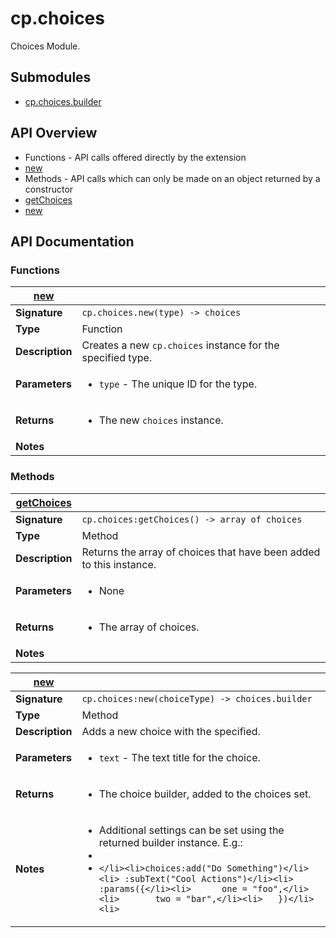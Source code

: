 # cp.choices

Choices Module.

## Submodules
 * [cp.choices.builder](cp.choices.builder.md)

## API Overview
* Functions - API calls offered directly by the extension
 * [new](#new)
* Methods - API calls which can only be made on an object returned by a constructor
 * [getChoices](#getChoices)
 * [new](#new)

## API Documentation

### Functions

| [new](#new)         |                                                                                     |
| --------------------------------------------|-------------------------------------------------------------------------------------|
| **Signature**                               | `cp.choices.new(type) -> choices`                                                                    |
| **Type**                                    | Function                                                                     |
| **Description**                             | Creates a new `cp.choices` instance for the specified type.                                                                     |
| **Parameters**                              | <ul><li>`type` - The unique ID for the type.</li></ul> |
| **Returns**                                 | <ul><li>The new `choices` instance.</li></ul>          |
| **Notes**                                   | <ul></ul>                |

### Methods

| [getChoices](#getChoices)         |                                                                                     |
| --------------------------------------------|-------------------------------------------------------------------------------------|
| **Signature**                               | `cp.choices:getChoices() -> array of choices`                                                                    |
| **Type**                                    | Method                                                                     |
| **Description**                             | Returns the array of choices that have been added to this instance.                                                                     |
| **Parameters**                              | <ul><li>None</li></ul> |
| **Returns**                                 | <ul><li>The array of choices.</li></ul>          |
| **Notes**                                   | <ul></ul>                |

| [new](#new)         |                                                                                     |
| --------------------------------------------|-------------------------------------------------------------------------------------|
| **Signature**                               | `cp.choices:new(choiceType) -> choices.builder`                                                                    |
| **Type**                                    | Method                                                                     |
| **Description**                             | Adds a new choice with the specified.                                                                     |
| **Parameters**                              | <ul><li>`text`	- The text title for the choice.</li></ul> |
| **Returns**                                 | <ul><li>The choice builder, added to the choices set.</li></ul>          |
| **Notes**                                   | <ul><li>Additional settings can be set using the returned builder instance. E.g.:</li><li></li><li>```</li><li>choices:add("Do Something")</li><li>	:subText("Cool Actions")</li><li>		:params({</li><li>		one = "foo",</li><li>		two = "bar",</li><li>	})</li><li>```</li></ul>                |

